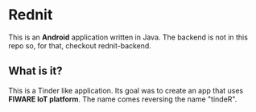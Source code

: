 # Rednit

This is an **Android** application written in Java. The backend is not in this repo so, for that, checkout rednit-backend.

## What is it?

This is a Tinder like application. Its goal was to create an app that uses **FIWARE IoT platform**. The name comes reversing the name "tindeR".
